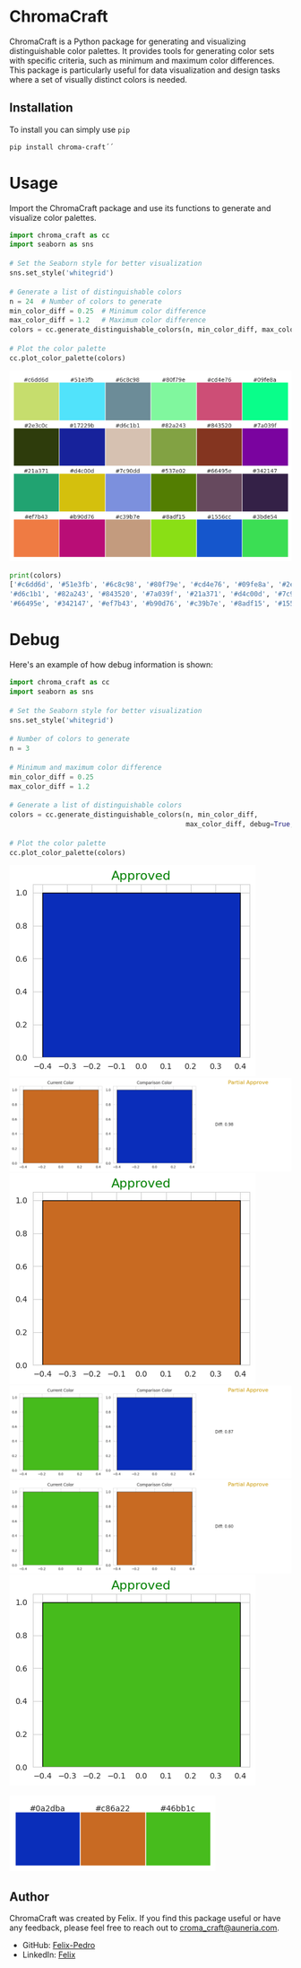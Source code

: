 # ChromaCraft

ChromaCraft is a Python package for generating and visualizing distinguishable color palettes. It provides tools for generating color sets with specific criteria, such as minimum and maximum color differences. This package is particularly useful for data visualization and design tasks where a set of visually distinct colors is needed.

## Installation

To install you can simply use `pip`

```bash
pip install chroma-craft´´
```

# Usage

Import the ChromaCraft package and use its functions to generate and visualize color palettes.

```python
import chroma_craft as cc
import seaborn as sns

# Set the Seaborn style for better visualization
sns.set_style('whitegrid')

# Generate a list of distinguishable colors
n = 24  # Number of colors to generate
min_color_diff = 0.25  # Minimum color difference
max_color_diff = 1.2   # Maximum color difference
colors = cc.generate_distinguishable_colors(n, min_color_diff, max_color_diff, hexa=True)

# Plot the color palette
cc.plot_color_palette(colors)
```

![first_example_palette](doc/images/example_pallete_1.png)

```python
print(colors)
['#c6dd6d', '#51e3fb', '#6c8c98', '#80f79e', '#cd4e76', '#09fe8a', '#2e3c0c', '#17229b',
'#d6c1b1', '#82a243', '#843520', '#7a039f', '#21a371', '#d4c00d', '#7c90dd', '#537e02',
'#66495e', '#342147', '#ef7b43', '#b90d76', '#c39b7e', '#8adf15', '#1556cc', '#3bde54']
```

# Debug
Here's an example of how debug information is shown:

```python
import chroma_craft as cc
import seaborn as sns

# Set the Seaborn style for better visualization
sns.set_style('whitegrid')

# Number of colors to generate
n = 3

# Minimum and maximum color difference
min_color_diff = 0.25
max_color_diff = 1.2

# Generate a list of distinguishable colors
colors = cc.generate_distinguishable_colors(n, min_color_diff,
                                            max_color_diff, debug=True, hexa=False)

# Plot the color palette
cc.plot_color_palette(colors)
```

![debug](doc/images/debug.png)
![debug-1](doc/images/debug-1.png)
![debug-2](doc/images/debug-2.png)
![debug-3](doc/images/debug-3.png)
![debug-4](doc/images/debug-5.png)
![debug-5](doc/images/debug-6.png)

![debug-6](doc/images/debug-7.png)

## Author

ChromaCraft was created by Felix. If you find this package useful or have any feedback, please feel free to reach out to croma_craft@auneria.com.

- GitHub: [Felix-Pedro](https://github.com/Felix-Pedro)
- LinkedIn: [Felix](https://www.linkedin.com/in/pedro-henrique-felix-gomes/)
